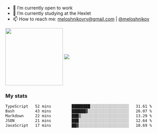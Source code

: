 <!-- ## Hi there, I'm Roman Meloshnikov 👋 -->

<!-- !
[image](https://www.codewars.com/users/meloshnikov/badges/small?theme=light)<br> -->

<!--
Here are some ideas to get you started:

- 🧰 I’m currently open to work
- 👯 I’m looking to collaborate on ...
- 🤔 I’m looking for help with ...
- 💬 Ask me about ...
- 📫 How to reach me: meloshnikov
- 😄 Pronouns: ...
- ⚡ Fun fact: ...
-->

- 🧰 I’m currently open to work
- 🌱 I’m currently studying at the Hexlet
- 📫 How to reach me: meloshnikovrv@gmail.com | [@meloshnikov](https://telegram.me/meloshnikov)

<span>
<a>
<img align="center" height="180em" src="https://github-readme-stats.vercel.app/api?username=meloshnikov&show_icons=true&hide_border=true&&count_private=true&include_all_commits=true" />
</a>
<a>
<img align="center" src="https://github-readme-stats.vercel.app/api/top-langs/?username=meloshnikov&layout=compact&hide_border=true" />
</a>
</span>


### My stats
<!--START_SECTION:waka-->

```txt
TypeScript   52 mins         ████████░░░░░░░░░░░░░░░░░   31.61 %
Bash         43 mins         ██████▓░░░░░░░░░░░░░░░░░░   26.07 %
Markdown     22 mins         ███▒░░░░░░░░░░░░░░░░░░░░░   13.29 %
JSON         21 mins         ███░░░░░░░░░░░░░░░░░░░░░░   12.64 %
JavaScript   17 mins         ██▓░░░░░░░░░░░░░░░░░░░░░░   10.69 %
```

<!--END_SECTION:waka-->

